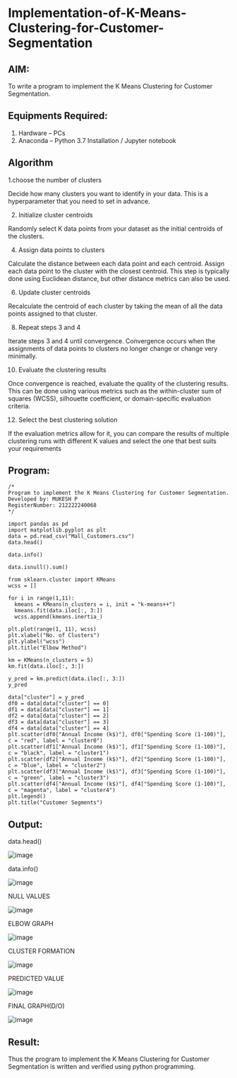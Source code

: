 # Implementation-of-K-Means-Clustering-for-Customer-Segmentation

## AIM:
To write a program to implement the K Means Clustering for Customer Segmentation.

## Equipments Required:
1. Hardware – PCs
2. Anaconda – Python 3.7 Installation / Jupyter notebook

## Algorithm
1.choose the number of clusters

Decide how many clusters you want to identify in your data. This is a hyperparameter that you need to set in advance.

2. Initialize cluster centroids
   
Randomly select K data points from your dataset as the initial centroids of the clusters.

4. Assign data points to clusters
   
Calculate the distance between each data point and each centroid. Assign each data point to the cluster with the closest centroid. This step is typically done using Euclidean distance, but other distance metrics can also be used.

6. Update cluster centroids
   
Recalculate the centroid of each cluster by taking the mean of all the data points assigned to that cluster.

8. Repeat steps 3 and 4
   
Iterate steps 3 and 4 until convergence. Convergence occurs when the assignments of data points to clusters no longer change or change very minimally.

10. Evaluate the clustering results
    
Once convergence is reached, evaluate the quality of the clustering results. This can be done using various metrics such as the within-cluster sum of squares (WCSS), silhouette coefficient, or domain-specific evaluation criteria.

12. Select the best clustering solution
    
If the evaluation metrics allow for it, you can compare the results of multiple clustering runs with different K values and select the one that best suits your requirements

## Program:
```
/*
Program to implement the K Means Clustering for Customer Segmentation.
Developed by: MUKESH P
RegisterNumber: 212222240068
*/

import pandas as pd
import matplotlib.pyplot as plt
data = pd.read_csv("Mall_Customers.csv")
data.head()

data.info()

data.isnull().sum()

from sklearn.cluster import KMeans
wcss = []

for i in range(1,11):
  kmeans = KMeans(n_clusters = i, init = "k-means++")
  kmeans.fit(data.iloc[:, 3:])
  wcss.append(kmeans.inertia_)
  
plt.plot(range(1, 11), wcss)
plt.xlabel("No. of Clusters")
plt.ylabel("wcss")
plt.title("Elbow Method")

km = KMeans(n_clusters = 5)
km.fit(data.iloc[:, 3:])

y_pred = km.predict(data.iloc[:, 3:])
y_pred

data["cluster"] = y_pred
df0 = data[data["cluster"] == 0]
df1 = data[data["cluster"] == 1]
df2 = data[data["cluster"] == 2]
df3 = data[data["cluster"] == 3]
df4 = data[data["cluster"] == 4]
plt.scatter(df0["Annual Income (k$)"], df0["Spending Score (1-100)"], c = "red", label = "cluster0")
plt.scatter(df1["Annual Income (k$)"], df1["Spending Score (1-100)"], c = "black", label = "cluster1")
plt.scatter(df2["Annual Income (k$)"], df2["Spending Score (1-100)"], c = "blue", label = "cluster2")
plt.scatter(df3["Annual Income (k$)"], df3["Spending Score (1-100)"], c = "green", label = "cluster3")
plt.scatter(df4["Annual Income (k$)"], df4["Spending Score (1-100)"], c = "magenta", label = "cluster4")
plt.legend()
plt.title("Customer Segments")
```

## Output:
data.head()

![image](https://github.com/MUKESHPARTHASARATHY/Implementation-of-K-Means-Clustering-for-Customer-Segmentation/assets/119393818/cf04c06f-571f-48a2-ab55-273a3e15457f)

data.info()

![image](https://github.com/MUKESHPARTHASARATHY/Implementation-of-K-Means-Clustering-for-Customer-Segmentation/assets/119393818/a143839a-1d16-48d4-ba98-5ca631bedf4b)

NULL VALUES

![image](https://github.com/MUKESHPARTHASARATHY/Implementation-of-K-Means-Clustering-for-Customer-Segmentation/assets/119393818/73d722d4-d939-4152-acf1-e6f886ccb1e4)

ELBOW GRAPH

![image](https://github.com/MUKESHPARTHASARATHY/Implementation-of-K-Means-Clustering-for-Customer-Segmentation/assets/119393818/cbf7328c-56d6-49ef-bfc5-81d989504ed9)

CLUSTER FORMATION

![image](https://github.com/MUKESHPARTHASARATHY/Implementation-of-K-Means-Clustering-for-Customer-Segmentation/assets/119393818/480f6100-e1f6-443d-8c2b-faed554647b0)

PREDICTED VALUE

![image](https://github.com/MUKESHPARTHASARATHY/Implementation-of-K-Means-Clustering-for-Customer-Segmentation/assets/119393818/ed677eec-e15b-444e-afc1-773aaa45373d)

FINAL GRAPH(D/O)

![image](https://github.com/MUKESHPARTHASARATHY/Implementation-of-K-Means-Clustering-for-Customer-Segmentation/assets/119393818/98f6ffd9-c24c-440c-a33e-87740b667b98)

## Result:
Thus the program to implement the K Means Clustering for Customer Segmentation is written and verified using python programming.
